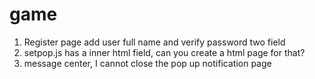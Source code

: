 # game

1) Register page add user full name and verify password two field
2) setpop.js has a inner html field, can you create a html page for that?
3) message center, I cannot close the pop up notification page